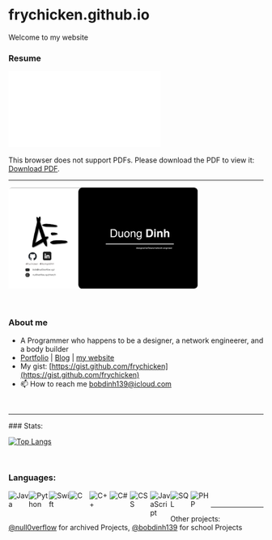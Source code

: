 # frychicken.github.io

Welcome to my website 


### Resume 

<object data="/2023resumev6.pdf" type="application/pdf" width="800px" height="800px">
    <embed src="/2023resumev6.pdf">
        <p>This browser does not support PDFs. Please download the PDF to view it: <a href="/2023resumev6.pdf">Download PDF</a>.</p>
    </embed>
</object>

<hr>

<img  src="businesscard2.png" height="200px" > 


<p>&nbsp;&nbsp;&nbsp;&nbsp;</p>

### About me

- A Programmer who happens to be a designer, a network engineerer, and a body builder
- [Portfolio](https://frychicken.github.io/Portfolio/) | [Blog](https://frychicken.github.io/blog/) | [my website](https://null0verflow.xyz)
- My gist: [https://gist.github.com/frychicken](https://gist.github.com/frychicken)
- 📫 How to reach me bobdinh139@icloud.com

<br>

<hr>
### Stats:

[![Top Langs](https://github-readme-stats-git-masterrstaa-rickstaa.vercel.app/api/top-langs/?username=frychicken&hide=html&langs_count=7&layout=compact)](https://github.com/frychicken)


<br>

### Languages:
<img align="left" alt="Java" width="40px" src="https://img.icons8.com/nolan/64/java-coffee-cup-logo.png"/>
<img align="left" alt="Python" width="40px" src="https://img.icons8.com/color/48/000000/python--v1.png"/>
<img align="left" alt="Swift" width="40px" src="https://img.icons8.com/fluency/48/000000/swift.png"/>
<img align="left" alt="C" width="40px" src="https://img.icons8.com/color/48/000000/c-programming.png"/>
<img align="left" alt="C++" width="40px" src="https://img.icons8.com/color/48/000000/c-plus-plus-logo.png"/>
<img align="left" alt="C#" width="40px" src="https://img.icons8.com/color/48/000000/c-sharp-logo-2.png"/>
<img align="left" alt="CSS" width="40px" src="https://img.icons8.com/color/48/000000/css3.png"/>
<img align="left" alt="JavaScript" width="40px" src="https://img.icons8.com/color/48/000000/javascript--v1.png"/>
<img align="left" alt="SQL" width="40px" src="https://img.icons8.com/plasticine/100/000000/oracle-pl-sql--v3.png"/>
<img align="left" alt="PHP" width="40px" src="https://logos-download.com/wp-content/uploads/2016/09/PHP_logo.png"/>

<br>

<hr>

Other projects: [@null0verflow](https://github.com/null0verflow) for archived Projects, [@bobdinh139](https://github.com/bobdinh139) for school Projects

